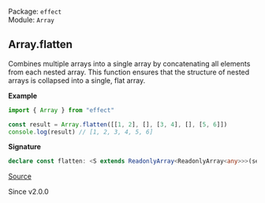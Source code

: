 Package: `effect`<br />
Module: `Array`<br />

## Array.flatten

Combines multiple arrays into a single array by concatenating all elements
from each nested array. This function ensures that the structure of nested
arrays is collapsed into a single, flat array.

**Example**

```ts
import { Array } from "effect"

const result = Array.flatten([[1, 2], [], [3, 4], [], [5, 6]])
console.log(result) // [1, 2, 3, 4, 5, 6]
```

**Signature**

```ts
declare const flatten: <S extends ReadonlyArray<ReadonlyArray<any>>>(self: S) => ReadonlyArray.Flatten<S>
```

[Source](https://github.com/Effect-TS/effect/tree/main/packages/effect/src/Array.ts#L2541)

Since v2.0.0